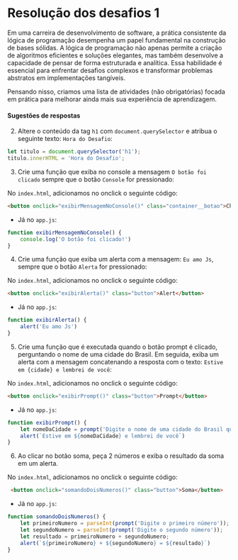 # Resolução dos desafios 1

Em uma carreira de desenvolvimento de software, a prática consistente da lógica de programação desempenha um papel fundamental na construção de bases sólidas. A lógica de programação não apenas permite a criação de algoritmos eficientes e soluções elegantes, mas também desenvolve a capacidade de pensar de forma estruturada e analítica. Essa habilidade é essencial para enfrentar desafios complexos e transformar problemas abstratos em implementações tangíveis. 

Pensando nisso, criamos uma lista de atividades (não obrigatórias) focada em prática para melhorar ainda mais sua experiência de aprendizagem.
[]()

#### Sugestões de respostas

2) Altere o conteúdo da tag `h1` com `document.querySelector` e atribua o seguinte texto: `Hora do Desafio`:

```js
let titulo = document.querySelector('h1');
titulo.innerHTML = 'Hora do Desafio';
```

3) Crie uma função que exiba no console a mensagem `O botão foi clicado` sempre que o botão `Console` for pressionado:

No `index.html`, adicionamos no onclick o seguinte código:

```html 
<button onclick="exibirMensagemNoConsole()" class="container__botao">Chutar</button>
```

- Já no `app.js`:

```js
function exibirMensagemNoConsole() {
    console.log('O botão foi clicado!')
}
```

4) Crie uma função que exiba um alerta com a mensagem: `Eu amo Js`, sempre que o botão `Alerta` for pressionado:

No `index.html`, adicionamos no onclick o seguinte código:

```html 
<button onclick="exibirAlerta()" class="button">Alert</button>
```

- Já no `app.js`:

```js 
function exibirAlerta() {
    alert('Eu amo Js')
}
```

5) Crie uma função que é executada quando o botão prompt é clicado, perguntando o nome de uma cidade do Brasil. Em seguida, exiba um alerta com a mensagem concatenando a resposta com o texto: `Estive em {cidade} e lembrei de você`:

No `index.html`, adicionamos no onclick o seguinte código:

```html 
<button onclick="exibirPrompt()" class="button">Prompt</button>
```

- Já no `app.js`:

```js
function exibirPrompt() {
    let nomeDaCidade = prompt('Digite o nome de uma cidade do Brasil que você gosta muito:')
    alert(`Estive em ${nomeDaCidade} e lembrei de você`)
}
```

6) Ao clicar no botão soma, peça 2 números e exiba o resultado da soma em um alerta.

No `index.html`, adicionamos no onclick o seguinte código:

```html 
 <button onclick="somandoDoisNumeros()" class="button">Soma</button>
```

- Já no `app.js`:

```js 
function somandoDoisNumeros() {
    let primeiroNumero = parseInt(prompt('Digite o primeiro número'));
    let segundoNumero = parseInt(prompt('Digite o segundo número'));
    let resultado = primeiroNumero + segundoNumero;
    alert(`${primeiroNumero} + ${segundoNumero} = ${resultado}`)
}
```

